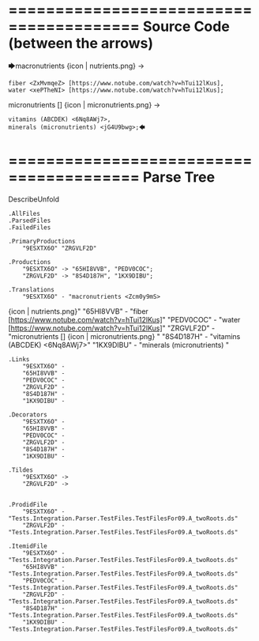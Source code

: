 ========================================
Source Code (between the arrows)
========================================

🡆macronutrients <Zcm0y9mS> 
{icon | nutrients.png}
->

    fiber <ZxMvmqeZ> [https://www.notube.com/watch?v=hTui12lKus],
    water <xePTheNI> [https://www.notube.com/watch?v=hTui12lKus];

micronutrients [] {icon | micronutrients.png} <l7qy3zi2>->

    vitamins (ABCDEK) <6Nq8AWj7>,
    minerals (micronutrients) <jG4U9bwg>;🡄

========================================
Parse Tree
========================================
DescribeUnfold

    .AllFiles
    .ParsedFiles
    .FailedFiles

    .PrimaryProductions
        "9ESXTX6O" "ZRGVLF2D" 

    .Productions
        "9ESXTX6O" -> "65HI8VVB", "PEDV0COC";
        "ZRGVLF2D" -> "8S4D187H", "1KX9DIBU";

    .Translations
        "9ESXTX6O" - "macronutrients <Zcm0y9mS> 
{icon | nutrients.png}"
        "65HI8VVB" - "fiber <ZxMvmqeZ> [https://www.notube.com/watch?v=hTui12lKus]"
        "PEDV0COC" - "water <xePTheNI> [https://www.notube.com/watch?v=hTui12lKus]"
        "ZRGVLF2D" - "micronutrients [] {icon | micronutrients.png} <l7qy3zi2>"
        "8S4D187H" - "vitamins (ABCDEK) <6Nq8AWj7>"
        "1KX9DIBU" - "minerals (micronutrients) <jG4U9bwg>"

    .Links
        "9ESXTX6O" - 
        "65HI8VVB" - 
        "PEDV0COC" - 
        "ZRGVLF2D" - 
        "8S4D187H" - 
        "1KX9DIBU" - 

    .Decorators
        "9ESXTX6O" - 
        "65HI8VVB" - 
        "PEDV0COC" - 
        "ZRGVLF2D" - 
        "8S4D187H" - 
        "1KX9DIBU" - 

    .Tildes
        "9ESXTX6O" -> 
        "ZRGVLF2D" -> 


    .ProdidFile
        "9ESXTX6O" - "Tests.Integration.Parser.TestFiles.TestFilesFor09.A_twoRoots.ds"
        "ZRGVLF2D" - "Tests.Integration.Parser.TestFiles.TestFilesFor09.A_twoRoots.ds"

    .ItemidFile
        "9ESXTX6O" - "Tests.Integration.Parser.TestFiles.TestFilesFor09.A_twoRoots.ds"
        "65HI8VVB" - "Tests.Integration.Parser.TestFiles.TestFilesFor09.A_twoRoots.ds"
        "PEDV0COC" - "Tests.Integration.Parser.TestFiles.TestFilesFor09.A_twoRoots.ds"
        "ZRGVLF2D" - "Tests.Integration.Parser.TestFiles.TestFilesFor09.A_twoRoots.ds"
        "8S4D187H" - "Tests.Integration.Parser.TestFiles.TestFilesFor09.A_twoRoots.ds"
        "1KX9DIBU" - "Tests.Integration.Parser.TestFiles.TestFilesFor09.A_twoRoots.ds"

